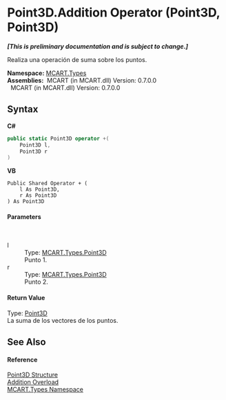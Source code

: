 # Point3D.Addition Operator (Point3D, Point3D)
 _**\[This is preliminary documentation and is subject to change.\]**_

Realiza una operación de suma sobre los puntos.

**Namespace:**&nbsp;<a href="c5168ca1-3831-8d0b-91b8-6ec8e54f9c51">MCART.Types</a><br />**Assemblies:**&nbsp;&nbsp;MCART (in MCART.dll) Version: 0.7.0.0<br />&nbsp;&nbsp;MCART (in MCART.dll) Version: 0.7.0.0<br />

## Syntax

**C#**<br />
``` C#
public static Point3D operator +(
	Point3D l,
	Point3D r
)
```

**VB**<br />
``` VB
Public Shared Operator + ( 
	l As Point3D,
	r As Point3D
) As Point3D
```


#### Parameters
&nbsp;<dl><dt>l</dt><dd>Type: <a href="c1f5b3e6-d580-ae65-e094-04baef5c0fc7">MCART.Types.Point3D</a><br />Punto 1.</dd><dt>r</dt><dd>Type: <a href="c1f5b3e6-d580-ae65-e094-04baef5c0fc7">MCART.Types.Point3D</a><br />Punto 2.</dd></dl>

#### Return Value
Type: <a href="c1f5b3e6-d580-ae65-e094-04baef5c0fc7">Point3D</a><br />La suma de los vectores de los puntos.

## See Also


#### Reference
<a href="c1f5b3e6-d580-ae65-e094-04baef5c0fc7">Point3D Structure</a><br /><a href="84463700-7b38-12ed-bc91-07751c4a5f7d">Addition Overload</a><br /><a href="c5168ca1-3831-8d0b-91b8-6ec8e54f9c51">MCART.Types Namespace</a><br />